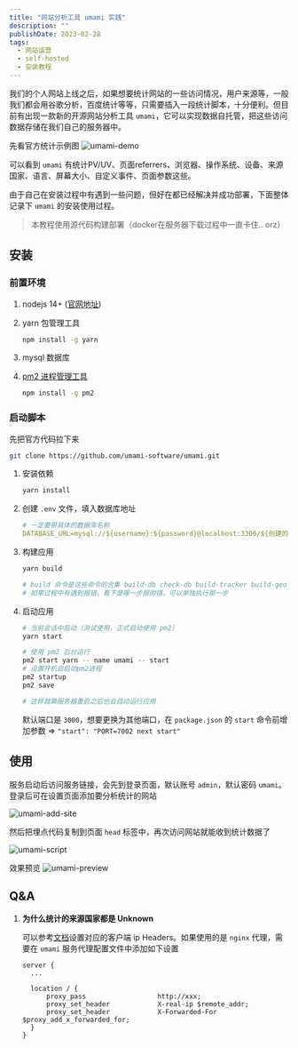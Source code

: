 ```yaml
---
title: "网站分析工具 umami 实践"
description: ""
publishDate: 2023-02-28
tags:
  - 网站运营
  - self-hosted
  - 安装教程
---
```


我们的个人网站上线之后，如果想要统计网站的一些访问情况，用户来源等，一般我们都会用谷歌分析，百度统计等等，只需要插入一段统计脚本，十分便利。但目前有出现一款新的开源网站分析工具 `umami`，它可以实现数据自托管，把这些访问数据存储在我们自己的服务器中。

先看官方统计示例图
![umami-demo](https://cdn.jsdelivr.net/gh/liuxingyu521/pictureBed@picture/blog/umami-demo.png)

可以看到 `umami` 有统计PV/UV、页面referrers、浏览器、操作系统、设备、来源国家、语言、屏幕大小、自定义事件、页面参数这些。

由于自己在安装过程中有遇到一些问题，但好在都已经解决并成功部署，下面整体记录下 `umami` 的安装使用过程。

> 本教程使用源代码构建部署（docker在服务器下载过程中一直卡住.. orz）

## 安装

### 前置环境

1. nodejs 14+ ([官网地址](https://nodejs.org/en/download/))
2. yarn 包管理工具

    ```sh
    npm install -g yarn
    ```

3. mysql 数据库
4. [pm2 进程管理工具](https://pm2.keymetrics.io/docs/usage/pm2-doc-single-page/)

    ```sh
    npm install -g pm2
    ```

### 启动脚本

先把官方代码拉下来

```sh
git clone https://github.com/umami-software/umami.git
```

1. 安装依赖

    ```sh
    yarn install
    ```

2. 创建 `.env` 文件，填入数据库地址

    ```yaml
    # 一定要带具体的数据库名称
    DATABASE_URL=mysql://${username}:${password}@localhost:3306/${创建的数据库名称}
    ```

3. 构建应用

    ```sh
    yarn build

    # build 命令是这些命令的合集 build-db check-db build-tracker build-geo build-app
    # 如果过程中有遇到报错，看下是哪一步报的错，可以单独执行那一步
    ```

4. 启动应用

    ```sh
    # 当前会话中启动（测试使用，正式启动使用 pm2）
    yarn start

    # 使用 pm2 后台运行
    pm2 start yarn -- name umami -- start
    # 设置开机自启动pm2进程
    pm2 startup
    pm2 save

    # 这样就算服务器重启之后也会自动运行应用
    ```

    默认端口是 `3000`，想要更换为其他端口，在 `package.json` 的 `start` 命令前增加参数 =>  `"start": "PORT=7002 next start"`

## 使用

服务启动后访问服务链接，会先到登录页面，默认账号 `admin`，默认密码 `umami`。登录后可在设置页面添加要分析统计的网站

![umami-add-site](https://cdn.jsdelivr.net/gh/liuxingyu521/pictureBed@picture/blog/umami-add-site.png)

然后把埋点代码复制到页面 `head` 标签中，再次访问网站就能收到统计数据了

![umami-script](https://cdn.jsdelivr.net/gh/liuxingyu521/pictureBed@picture/blog/umami-script.png)

效果预览
![umami-preview](https://cdn.jsdelivr.net/gh/liuxingyu521/pictureBed@picture/blog/umami-preview.png)

## Q&A

1. **为什么统计的来源国家都是 Unknown**

    可以参考[文档](https://umami.is/docs/environment-variables#:~:text=npm%20start.-,CLIENT_IP_HEADER,-%3D%20%3Cheader%20name%3E)设置对应的客户端 ip Headers。如果使用的是 `nginx` 代理，需要在 `umami` 服务代理配置文件中添加如下设置

    ```nginx
    server {
      ...

      location / {
          proxy_pass                  http://xxx;
          proxy_set_header            X-real-ip $remote_addr;
          proxy_set_header            X-Forwarded-For $proxy_add_x_forwarded_for;
      }
    }
    ```

